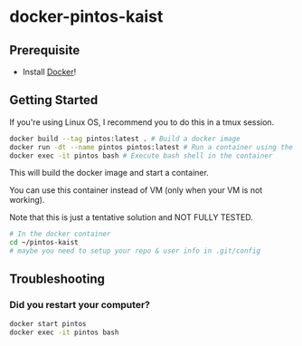 # docker-pintos-kaist

## Prerequisite
 - Install [Docker](https://www.docker.com/)!

## Getting Started
If you're using Linux OS, I recommend you to do this in a tmux session.

```bash
docker build --tag pintos:latest . # Build a docker image
docker run -dt --name pintos pintos:latest # Run a container using the image
docker exec -it pintos bash # Execute bash shell in the container
```
This will build the docker image and start a container.

You can use this container instead of VM (only when your VM is not working).

Note that this is just a tentative solution and NOT FULLY TESTED.

```bash
# In the docker container
cd ~/pintos-kaist
# maybe you need to setup your repo & user info in .git/config
```

## Troubleshooting
### Did you restart your computer?

```bash
docker start pintos
docker exec -it pintos bash
```

